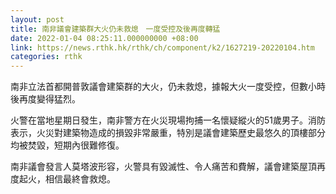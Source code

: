 ```yaml
---
layout: post
title: 南非議會建築群大火仍未救熄　一度受控及後再度轉猛
date: 2022-01-04 08:25:11.000000000 +08:00
link: https://news.rthk.hk/rthk/ch/component/k2/1627219-20220104.htm
categories: rthk
---
```


南非立法首都開普敦議會建築群的大火，仍未救熄，據報大火一度受控，但數小時後再度變得猛烈。

火警在當地星期日發生，南非警方在火災現場拘捕一名懷疑縱火的51歲男子。消防表示，火災對建築物造成的損毀非常嚴重，特別是議會建築歷史最悠久的頂樓部分均被焚毀，短期內很難修復。

南非議會發言人莫塔波形容，火警具有毀滅性、令人痛苦和費解，議會建築屋頂再度起火，相信最終會救熄。
